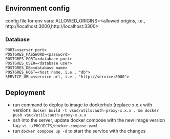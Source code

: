 ## Environment config

config file for env vars:
ALLOWED_ORIGINS=<allowed origins, i.e., http://localhost:3000,http://localhost:3300>

### Database

```
PORT=<server port>
POSTGRES_PASSWORD=<password>
POSTGRES_PORT=<database port>
POSTGRES_USER=<database user>
POSTGRES_DB=<database name>
POSTGRES_HOST=<host name, i.e., "db">
SERVICE_URL=<service url, i.e., "http://service:8080">
```
## Deployment

- run command to deploy to image to dockerhub (replace x.x.x with version): `docker build -t vsud/utils:auth-proxy-x.x.x . && docker push vsud/utils:auth-proxy-x.x.x`
- ssh into the server, update docker compose with the new image version tag: `vi ~/PROJECTS/docker-compose.yaml`
- run `docker compose up -d` to start the service with the changes